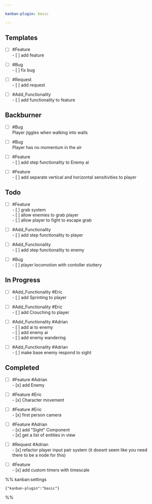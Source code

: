 ```yaml
---

kanban-plugin: basic

---
```


## Templates

- [ ] #Feature <br>- [ ] add feature
- [ ] #Bug<br>- [ ] fix bug
- [ ] #Request <br>- [ ] add request
- [ ] #Add_Functionality <br>- [ ] add functionality to feature


## Backburner

- [ ] #Bug<br>Player jiggles when walking into walls
- [ ] #Bug<br>Player has no momentum in the air
- [ ] #Feature <br>- [ ] add step functionality to Enemy ai
- [ ] #Feature <br>- [ ] add separate vertical and horizontal sensitivities to player


## Todo

- [ ] #Feature <br>- [ ] grab system<br>	- [ ] allow enemies to grab player<br>	- [ ] allow player to fight to escape grab
- [ ] #Add_Functionality <br>- [ ] add step functionality to player
- [ ] #Add_Functionality <br>- [ ] add step functionality to enemy
- [ ] #Bug<br>- [ ] player locomotion with contoller stuttery


## In Progress

- [ ] #Add_Functionality  #Eric <br>- [ ] add Sprinting to player
- [ ] #Add_Functionality #Eric <br>- [ ] add Crouching to player
- [ ] #Add_Functionality #Adrian <br>- [ ] add ai to enemy<br>	- [ ] add enemy ai<br>		- [ ] add enemy wandering
- [ ] #Add_Functionality #Adrian <br>- [ ] make base enemy respond to sight


## Completed

- [ ] #Feature #Adrian <br>- [x] add Enemy
- [ ] #Feature #Eric <br>- [x] Character movement
- [ ] #Feature #Eric <br>- [x] first person camera
- [ ] #Feature #Adrian <br>- [x] add "Sight" Component<br>- [x] get a list of entities in view
- [ ] #Request #Adrian <br>- [x] refactor player input pair system (it doesnt seem like you need there to be a node for this)
- [ ] #Feature <br>- [x] add custom timers with timescale




%% kanban:settings
```
{"kanban-plugin":"basic"}
```
%%